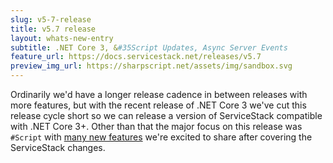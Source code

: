 ```yaml
---
slug: v5-7-release
title: v5.7 release
layout: whats-new-entry
subtitle: .NET Core 3, &#35Script Updates, Async Server Events
feature_url: https://docs.servicestack.net/releases/v5.7
preview_img_url: https://sharpscript.net/assets/img/sandbox.svg
---
```

Ordinarily we'd have a longer release cadence in between releases with more features, but with the recent release of .NET Core 3
we've cut this release cycle short so we can release a version of ServiceStack compatible with .NET Core 3+. Other than that the major focus
on this release was `#Script` with [many new features](#script) we're excited to share after covering the ServiceStack changes.